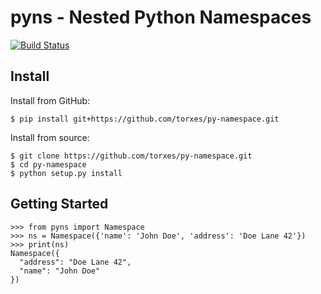 # pyns - Nested Python Namespaces
[![Build Status](https://travis-ci.org/torxes/py-namespace.svg?branch=master)](https://travis-ci.org/torxes/py-namespace)

Install
-------

Install from GitHub:
```
$ pip install git+https://github.com/torxes/py-namespace.git
```

Install from source:
```
$ git clone https://github.com/torxes/py-namespace.git
$ cd py-namespace
$ python setup.py install
``` 

Getting Started
---------------

```pycon
>>> from pyns import Namespace
>>> ns = Namespace({'name': 'John Doe', 'address': 'Doe Lane 42'})
>>> print(ns)
Namespace({
  "address": "Doe Lane 42",
  "name": "John Doe"
})
```

